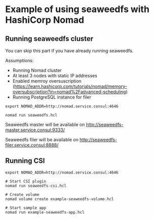 # Example of using seaweedfs with HashiCorp Nomad


## Running seaweedfs cluster

You can skip this part if you have already running seaweedfs.

Assumptions:
 - Running Nomad cluster
 - At least 3 nodes with static IP addresses
 - Enabled memroy oversuscription (https://learn.hashicorp.com/tutorials/nomad/memory-oversubscription?in=nomad%2Fadvanced-scheduling)
 - Running PostgreSQL instance for filer

```shell
export NOMAD_ADDR=http://nomad.service.consul:4646

nomad run seaweedfs.hcl
```

Seaweedfs master will be available on http://seaweedfs-master.service.consul:9333/

Seaweedfs filer will be available on http://seaweedfs-filer.service.consul:8888/


## Running CSI

```shell
export NOMAD_ADDR=http://nomad.service.consul:4646

# Start CSI plugin
nomad run seaweedfs-csi.hcl

# Create volume
nomad volume create example-seaweedfs-volume.hcl

# Start sample app
nomad run example-seaweedfs-app.hcl
```
